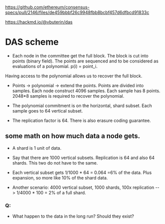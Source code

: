 


https://github.com/ethereum/consensus-specs/pull/2146/files/de459bbbf26c9948fbb8bcbf457d6dfbcd91833c


https://hackmd.io/@vbuterin/das




# DAS scheme

- Each node in the committee get the full block. The block is cut into points (binary field). The points are sequenced and to be considered as evaluations of a polynomial. p(i) = point_i.

Having access to the polynomial allows us to recover the full block.

- Points -> polynomial -> extend the points. Points are divided into samples. Each node construct 4096 samples. Each sample has 8 points. 2048*8 samples is required to recover the polynomial.

- The polynomial commitment is on the horizontal, shard subset. Each sample goes to 64 vertical subset.

- The replication factor is 64. There is also erasure coding guarantee.



## some math on how much data a node gets.
- A shard is 1 unit of data.
- Say that there are 1000 vertical subsets. Replication is 64 and also 64 shards. This two do not have to the same.
- Each vertical subset gets 1/1000 * 64 = 0.064 =6% of the data. Plus expansion, so more like 10% of the shard data.

- Another scenario:  4000 vertical subset, 1000 shards, 100x replication --> 1/4000 * 100 = 2% of a full shard.

### Q:
- What happen to the data in the long run? Should they exist?





